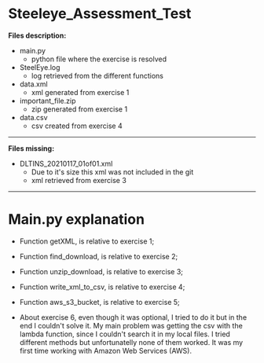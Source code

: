# Steeleye_Assessment_Test

**Files description:**
* main.py
  * python file where the exercise is resolved
* SteelEye.log
  * log retrieved from the different functions
* data.xml
  * xml generated from exercise 1
* important_file.zip
  * zip generated from exercise 1
* data.csv
  * csv created from exercise 4

___


**Files missing:**
* DLTINS_20210117_01of01.xml
  * Due to it's size this xml was not included in the git
  * xml retrieved from exercise 3 
____

# Main.py explanation

* Function getXML, is relative to exercise 1;

* Function find_download, is relative to exercise 2;

* Function unzip_download, is relative to exercise 3;

* Function write_xml_to_csv, is relative to exercise 4;

* Function aws_s3_bucket, is relative to exercise 5;

* About exercise 6, even though it was optional, I tried to do it but in the end I couldn't solve it. My main problem was getting the csv with the lambda function, since I couldn't search it in my local files. I tried different methods but unfortunatelly none of them worked. It was my first time working with Amazon Web Services (AWS).
